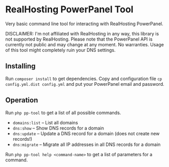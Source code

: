 # RealHosting PowerPanel Tool

Very basic command line tool for interacting with RealHosting PowerPanel.

DISCLAIMER: I'm not affiliated with RealHosting in any way, this library is not supported by RealHosting. Please note that the PowerPanel API is currently not public and may change at any moment. No warranties. Usage of this tool might completely ruin your DNS settings.

## Installing

Run `composer install` to get dependencies.
Copy and configuration file `cp config.yml.dist config.yml` and put your PowerPanel email and password.

## Operation

Run `php pp-tool` to get a list of all possible commands.

* `domains:list` – List all domains
* `dns:show` – Show DNS records for a domain
* `dns:update` – Update a DNS record for a domain (does not create new records!)
* `dns:migrate` – Migrate all IP addresses in all DNS records for a domain

Run `php pp-tool help <command-name>` to get a list of parameters for a command.
